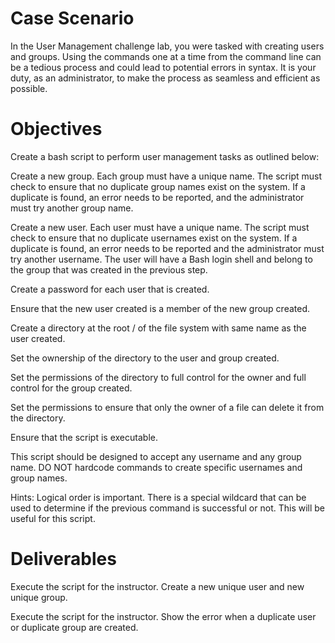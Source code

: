 # Case Scenario 
In the User Management challenge lab, you were tasked with creating users and groups. Using the commands one at a time from the command line can be a tedious process and could lead to potential errors in syntax. It is your duty, as an administrator, to make the process as seamless and efficient as possible.
# Objectives
Create a bash script to perform user management tasks as outlined below:

Create a new group. Each group must have a unique name. The script must check to ensure that no duplicate group names exist on the system. If a duplicate is found, an error needs to be reported, and the administrator must try another group name.

Create a new user. Each user must have a unique name. The script must check to ensure that no duplicate usernames exist on the system. If a duplicate is found, an error needs to be reported and the administrator must try another username. The user will have a Bash login shell and belong to the group that was created in the previous step.

Create a password for each user that is created.

Ensure that the new user created is a member of the new group created.

Create a directory at the root / of the file system with same name as the user created.

Set the ownership of the directory to the user and group created.

Set the permissions of the directory to full control for the owner and full control for the group created.

Set the permissions to ensure that only the owner of a file can delete it from the directory.

Ensure that the script is executable.

This script should be designed to accept any username and any group name. DO NOT hardcode commands to create specific usernames and group names.

Hints: Logical order is important. There is a special wildcard that can be used to determine if the previous command is successful or not. This will be useful for this script.

# Deliverables
Execute the script for the instructor. Create a new unique user and new unique group.
  
Execute the script for the instructor. Show the error when a duplicate user or duplicate group are created.
